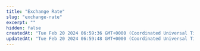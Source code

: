 ```yaml
---
title: "Exchange Rate"
slug: "exchange-rate"
excerpt: ""
hidden: false
createdAt: "Tue Feb 20 2024 06:59:36 GMT+0000 (Coordinated Universal Time)"
updatedAt: "Tue Feb 20 2024 06:59:48 GMT+0000 (Coordinated Universal Time)"
---
```


